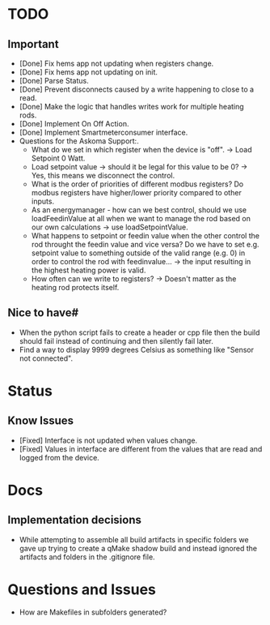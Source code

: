 # TODO

## Important
- \[Done\] Fix hems app not updating when registers change.
- \[Done\] Fix hems app not updating on init.
- \[Done\] Parse Status.
- \[Done\] Prevent disconnects caused by a write happening to close to a read.
- \[Done\] Make the logic that handles writes work for multiple heating rods.
- \[Done\] Implement On Off Action.
- \[Done\] Implement Smartmeterconsumer interface.
- Questions for the Askoma Support:.
    - What do we set in which register when the device is "off". -> Load Setpoint 0 Watt.
    - Load setpoint value -> should it be legal for this value to be 0? -> Yes, this means we disconnect the control.
    - What is the order of priorities of different modbus registers? Do modbus registers have higher/lower priority compared to other inputs.
    - As an energymanager - how can we best control, should we use loadFeedinValue at all when we want to manage the rod based on our own calculations -> use loadSetpointValue.
    - What happens to setpoint or feedin value when the other control the rod throught the feedin value and vice versa? Do we have to set e.g. setpoint value to something outside of the valid range (e.g. 0) in order to control the rod with feedinvalue... -> the input resulting in the highest heating power is valid.
    - How often can we write to registers? -> Doesn't matter as the heating rod protects itself.
 
## Nice to have#
- When the python script fails to create a header or cpp file then the build should fail instead of continuing and then silently fail later.
- Find a way to display 9999 degrees Celsius as something like "Sensor not connected".

# Status
## Know Issues
- \[Fixed\] Interface is not updated when values change.
- \[Fixed\] Values in interface are different from the values that are read and logged from the device.

# Docs
## Implementation decisions
- While attempting to assemble all build artifacts in specific folders we gave up trying to create a qMake shadow build and instead ignored the artifacts and folders in the .gitignore file.

# Questions and Issues
- How are Makefiles in subfolders generated?
